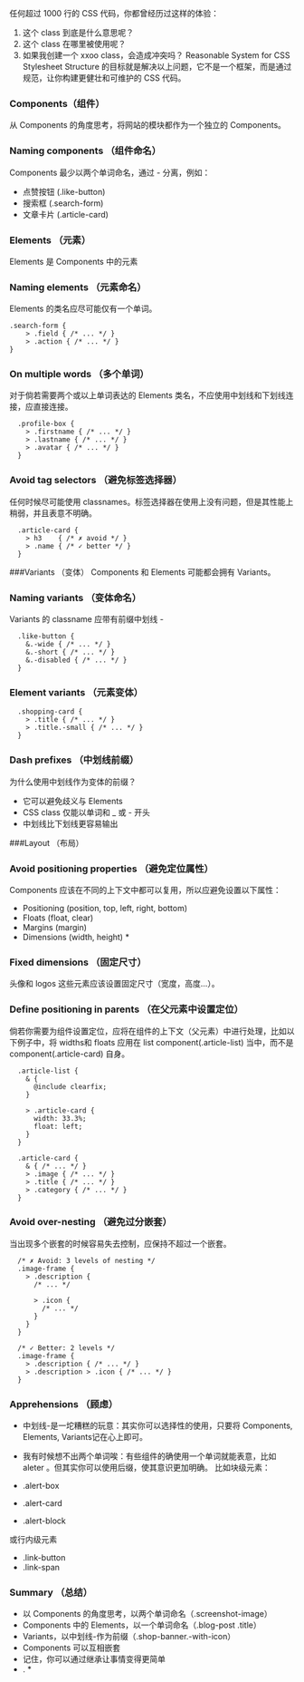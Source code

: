 任何超过 1000 行的 CSS 代码，你都曾经历过这样的体验：

1. 这个 class 到底是什么意思呢？
2. 这个 class 在哪里被使用呢？
3. 如果我创建一个 xxoo class，会造成冲突吗？
Reasonable System for CSS Stylesheet Structure 的目标就是解决以上问题，它不是一个框架，而是通过规范，让你构建更健壮和可维护的 CSS 代码。

### Components（组件）
从 Components 的角度思考，将网站的模块都作为一个独立的 Components。

### Naming components （组件命名）
Components 最少以两个单词命名，通过 - 分离，例如：

- 点赞按钮 (.like-button)
- 搜索框 (.search-form)
- 文章卡片 (.article-card)

### Elements （元素）
Elements 是 Components 中的元素

### Naming elements （元素命名）
Elements 的类名应尽可能仅有一个单词。

```
.search-form {
    > .field { /* ... */ }
    > .action { /* ... */ }
}
```

### On multiple words （多个单词）
对于倘若需要两个或以上单词表达的 Elements 类名，不应使用中划线和下划线连接，应直接连接。

```
  .profile-box {
    > .firstname { /* ... */ }
    > .lastname { /* ... */ }
    > .avatar { /* ... */ }
  }
```

### Avoid tag selectors （避免标签选择器）
任何时候尽可能使用 classnames。标签选择器在使用上没有问题，但是其性能上稍弱，并且表意不明确。

```
  .article-card {
    > h3    { /* ✗ avoid */ }
    > .name { /* ✓ better */ }
  }
```

###Variants （变体）
Components 和 Elements 可能都会拥有 Variants。

### Naming variants （变体命名）
Variants 的 classname 应带有前缀中划线 -

```
  .like-button {
    &.-wide { /* ... */ }
    &.-short { /* ... */ }
    &.-disabled { /* ... */ }
  }
```

### Element variants （元素变体）

```
  .shopping-card {
    > .title { /* ... */ }
    > .title.-small { /* ... */ }
  }
```

### Dash prefixes （中划线前缀）
为什么使用中划线作为变体的前缀？

- 它可以避免歧义与 Elements
- CSS class 仅能以单词和 _ 或 - 开头
- 中划线比下划线更容易输出

###Layout （布局）

### Avoid positioning properties （避免定位属性）
Components 应该在不同的上下文中都可以复用，所以应避免设置以下属性：

- Positioning (position, top, left, right, bottom)
- Floats (float, clear)
- Margins (margin)
- Dimensions (width, height) *

### Fixed dimensions （固定尺寸）
头像和 logos 这些元素应该设置固定尺寸（宽度，高度...）。

### Define positioning in parents （在父元素中设置定位）
倘若你需要为组件设置定位，应将在组件的上下文（父元素）中进行处理，比如以下例子中，将 widths和 floats 应用在 list component(.article-list) 当中，而不是 component(.article-card) 自身。

```
  .article-list {
    & {
      @include clearfix;
    }

    > .article-card {
      width: 33.3%;
      float: left;
    }
  }

  .article-card {
    & { /* ... */ }
    > .image { /* ... */ }
    > .title { /* ... */ }
    > .category { /* ... */ }
  }
```

### Avoid over-nesting （避免过分嵌套）
当出现多个嵌套的时候容易失去控制，应保持不超过一个嵌套。

```
  /* ✗ Avoid: 3 levels of nesting */
  .image-frame {
    > .description {
      /* ... */

      > .icon {
        /* ... */
      }
    }
  }

  /* ✓ Better: 2 levels */
  .image-frame {
    > .description { /* ... */ }
    > .description > .icon { /* ... */ }
  }
```

### Apprehensions （顾虑）
- 中划线-是一坨糟糕的玩意：其实你可以选择性的使用，只要将 Components, Elements, Variants记在心上即可。
- 我有时候想不出两个单词唉：有些组件的确使用一个单词就能表意，比如 aleter 。但其实你可以使用后缀，使其意识更加明确。
比如块级元素：

- .alert-box
- .alert-card
- .alert-block

或行内级元素

- .link-button
- .link-span

### Summary （总结）
- 以 Components 的角度思考，以两个单词命名（.screenshot-image）
- Components 中的 Elements，以一个单词命名（.blog-post .title）
- Variants，以中划线-作为前缀（.shop-banner.-with-icon）
- Components 可以互相嵌套
- 记住，你可以通过继承让事情变得更简单
- . *